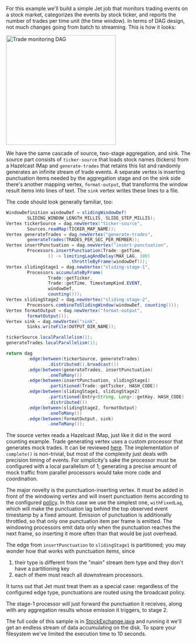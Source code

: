 For this example we'll build a simple Jet job that monitors trading
events on a stock market, categorizes the events by stock ticker, and
reports the number of trades per time unit (the time window). In terms
of DAG design, not much changes going from batch to streaming. This is
how it looks:

<img alt="Trade monitoring DAG" 
     src="../images/stock-exchange-dag.png"
     width="300"/>

We have the same cascade of source, two-stage aggregation, and sink. The
source part consists of `ticker-source` that loads stock names
(tickers) from a Hazelcast IMap and `generate-trades` that retains this
list and randomly generates an infinite stream of trade events. A
separate vertex is inserting punctuation items needed by the aggregation
stage and on the sink side there's another mapping vertex,
`format-output`, that transforms the window result items into lines of
text. The `sink` vertex writes these lines to a file.

The code should look generally familiar, too:

```java
WindowDefinition windowDef = slidingWindowDef(
        SLIDING_WINDOW_LENGTH_MILLIS, SLIDE_STEP_MILLIS);
Vertex tickerSource = dag.newVertex("ticker-source",
        Sources.readMap(TICKER_MAP_NAME));
Vertex generateTrades = dag.newVertex("generate-trades",
        generateTrades(TRADES_PER_SEC_PER_MEMBER));
Vertex insertPunctuation = dag.newVertex("insert-punctuation",
        Processors.insertPunctuation(Trade::getTime,
                () -> limitingLagAndDelay(MAX_LAG, 100)
                        .throttleByFrame(windowDef)));
Vertex slidingStage1 = dag.newVertex("sliding-stage-1",
        Processors.accumulateByFrame(
                Trade::getTicker,
                Trade::getTime, TimestampKind.EVENT,
                windowDef,
                counting()));
Vertex slidingStage2 = dag.newVertex("sliding-stage-2",
        Processors.combineToSlidingWindow(windowDef, counting()));
Vertex formatOutput = dag.newVertex("format-output",
        formatOutput());
Vertex sink = dag.newVertex("sink",
        Sinks.writeFile(OUTPUT_DIR_NAME));

tickerSource.localParallelism(1);
generateTrades.localParallelism(1);

return dag
        .edge(between(tickerSource, generateTrades)
                .distributed().broadcast())
        .edge(between(generateTrades, insertPunctuation)
                .oneToMany())
        .edge(between(insertPunctuation, slidingStage1)
                .partitioned(Trade::getTicker, HASH_CODE))
        .edge(between(slidingStage1, slidingStage2)
                .partitioned(Entry<String, Long>::getKey, HASH_CODE)
                .distributed())
        .edge(between(slidingStage2, formatOutput)
                .oneToMany())
        .edge(between(formatOutput, sink)
                .oneToMany());
```

The source vertex reads a Hazelcast IMap, just like it did in the word
counting example. Trade generating vertex uses a custom processor that
generates mock trades. It can be reviewed
[here](https://github.com/hazelcast/hazelcast-jet-code-samples/blob/master/streaming/trade-generator/src/main/java/com/hazelcast/jet/sample/tradegenerator/GenerateTradesP.java).
The implementation of `complete()` is non-trivial, but most of the
complexity just deals with precision timing of events. For simplicity's
sake the processor must be configured with a local parallelism of 1;
generating a precise amount of mock traffic from parallel processors
would take more code and coordination.

The major novelty is the punctuation-inserting vertex. It must be added
in front of the windowing vertex and will insert punctuation items
according to the configured
[policy](../040_Understanding_Jet_Architecture_and_API/02_Vertex.md#page_Punctuation+policies).
In this case we use the simplest one, `withFixedLag`, which will make
the punctuation lag behind the top observed event timestamp by a fixed
amount. Emission of punctuation is additionally throttled, so that only
one punctuation item per frame is emitted. The windowing processors emit
data only when the punctuation reaches the next frame, so inserting it
more often than that would be just overhead.

The edge from `insertPunctuation` to `slidingStage1` is partitioned; you
may wonder how that works with punctuation items, since 

1. their type is different from the "main" stream item type and they
don't have a partitioning key
2. each of them must reach all downstream processors.

It turns out that Jet must treat them as a special case: regardless of
the configured edge type, punctuations are routed using the broadcast
policy.

The stage-1 processor will just forward the punctuation it receives,
along with any aggregation results whose emission it triggers, to stage
2.

The full code of this sample is in 
[StockExchange.java](
https://github.com/hazelcast/hazelcast-jet-code-samples/blob/master/streaming/stock-exchange/src/main/java/StockExchange.java)
and running it we'll get an endless stream of data accumulating on the
disk. To spare your filesystem we've limited the execution time to 10
seconds.
